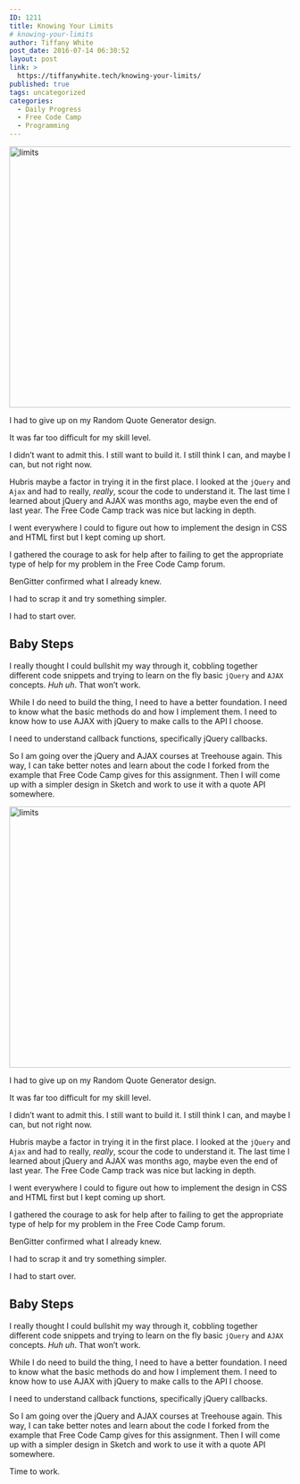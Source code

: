 ```yaml
---
ID: 1211
title: Knowing Your Limits
# knowing-your-limits
author: Tiffany White
post_date: 2016-07-14 06:30:52
layout: post
link: >
  https://tiffanywhite.tech/knowing-your-limits/
published: true
tags: uncategorized
categories:
  - Daily Progress
  - Free Code Camp
  - Programming
---
```



<img class="aligncenter size-large wp-image-1205" src="http://helloburgh.me/wp-content/uploads/2016/07/limits-1024x683.jpeg" alt="limits" width="700" height="467" />

I had to give up on my Random Quote Generator design.

It was far too difficult for my skill level.

I didn’t want to admit this. I still want to build it. I still think I can, and maybe I can, but not right now.

Hubris maybe a factor in trying it in the first place. I looked at the <code>jQuery</code> and <code>Ajax</code> and had to really, <em>really</em>, scour the code to understand it. The last time I learned about jQuery and AJAX was months ago, maybe even the end of last year. The Free Code Camp track was nice but lacking in depth.

I went everywhere I could to figure out how to implement the design in CSS and HTML first but I kept coming up short.

I gathered the courage to ask for help after to failing to get the appropriate type of help for my problem in the Free Code Camp forum.

BenGitter confirmed what I already knew.

I had to scrap it and try something simpler.

I had to start over.
<h2>Baby Steps</h2>
I really thought I could bullshit my way through it, cobbling together different code snippets and trying to learn on the fly basic <code>jQuery</code> and <code>AJAX</code> concepts. <em>Huh uh</em>. That won’t work.

While I do need to build the thing, I need to have a better foundation. I need to know what the basic methods do and how I implement them. I need to know how to use AJAX with jQuery to make calls to the API I choose.

I need to understand callback functions, specifically jQuery callbacks.

So I am going over the jQuery and AJAX courses at Treehouse again. This way, I can take better notes and learn about the code I forked from the example that Free Code Camp gives for this assignment. Then I will come up with a simpler design in Sketch and work to use it with a quote API somewhere.




<img class="aligncenter size-large wp-image-1205" src="http://helloburgh.me/wp-content/uploads/2016/07/limits-1024x683.jpeg" alt="limits" width="700" height="467" />

I had to give up on my Random Quote Generator design.

It was far too difficult for my skill level.

I didn’t want to admit this. I still want to build it. I still think I can, and maybe I can, but not right now.

Hubris maybe a factor in trying it in the first place. I looked at the <code>jQuery</code> and <code>Ajax</code> and had to really, <em>really</em>, scour the code to understand it. The last time I learned about jQuery and AJAX was months ago, maybe even the end of last year. The Free Code Camp track was nice but lacking in depth.

I went everywhere I could to figure out how to implement the design in CSS and HTML first but I kept coming up short.

I gathered the courage to ask for help after to failing to get the appropriate type of help for my problem in the Free Code Camp forum.

BenGitter confirmed what I already knew.

I had to scrap it and try something simpler.

I had to start over.
<h2>Baby Steps</h2>
I really thought I could bullshit my way through it, cobbling together different code snippets and trying to learn on the fly basic <code>jQuery</code> and <code>AJAX</code> concepts. <em>Huh uh</em>. That won’t work.

While I do need to build the thing, I need to have a better foundation. I need to know what the basic methods do and how I implement them. I need to know how to use AJAX with jQuery to make calls to the API I choose.

I need to understand callback functions, specifically jQuery callbacks.

So I am going over the jQuery and AJAX courses at Treehouse again. This way, I can take better notes and learn about the code I forked from the example that Free Code Camp gives for this assignment. Then I will come up with a simpler design in Sketch and work to use it with a quote API somewhere.





Time to work.